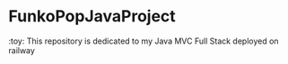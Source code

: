 # FunkoPopJavaProject
:toy: This repository is dedicated to my Java MVC Full Stack deployed on railway

